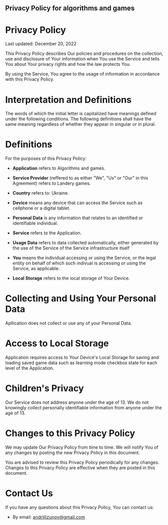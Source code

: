 ## **Privacy Policy for algorithms and games**

# **Privacy Policy**

Last updated: December 20, 2022

This Privacy Policy describes Our policies and procedures on the collection, use
and disclosure of Your information when You use the Service and tells You about
Your privacy rights and how the law protects You.

By using the Service, You agree to the usage of information in accordance with
this Privacy Policy.

# **Interpretation and Definitions**

The words of which the initial letter is capitalized have meanings defined under
the following conditions. The following definitions shall have the same meaning
regardless of whether they appear in singular or in plural.

# **Definitions**

For the purposes of this Privacy Policy:

- **Application** refers to Algorithms and games.

- **Service Provider** (reffered to as either "We", "Us" or "Our" in this Agreement)
refers to Landery games.

- **Country** refers to: Ukraine.

- **Device** means any device that can access the Service such as cellphone or a
digital tablet.

- **Personal Data** is any information that relates to an identified or identifiable
individual.

- **Service** refers to the Application.

- **Usage Data** refers to data collected automatically, either generated by the use
of the Service of the Service infrastructure itself 

- **You** means the individual accessing or using the Service, or the legal entity on
behalf of which such indivual is accessing or using the Service, as applicable.

- **Local Storage** refers to the local storage of Your Device.

# **Collecting and Using Your Personal Data**

Apllication does not collect or use any of your Personal Data.

# **Access to Local Storage**

Application requires access to Your Device's Local Storage for saving and loading
saved game data such as learning mode checkbox state for each level of the
Application.

# **Children's Privacy**

Our Service does not address anyone under the age of 13. We do not knowingly
collect personally identifiable information from anyone under the age of 13.

# **Changes to this Privacy Policy**

We may update Our Privacy Policy from time to time. We will notify You of any
changes by posting the new Privacy Policy in this document.

You are advised to review this Privacy Policy periodically for any changes.
Changes to this Privacy Policy are effective when they are posted in this document.

# **Contact Us**

If you have any questions about this Privacy Policy, You can contact us:

- By email: andriilizunov@gmail.com
